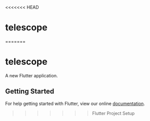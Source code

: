 <<<<<<< HEAD
# telescope
=======
# telescope

A new Flutter application.

## Getting Started

For help getting started with Flutter, view our online
[documentation](https://flutter.io/).
>>>>>>> Flutter Project Setup
